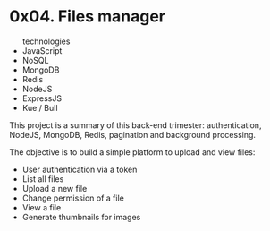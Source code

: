 <h1>0x04. Files manager</h1>
<ul>technologies
<li>JavaScript</li>
<li>NoSQL</li>
<li>MongoDB</li>
<li>Redis</li>
<li>NodeJS</li>
<li>ExpressJS</li>
<li>Kue / Bull </hi>
</ul>
<p>This project is a summary of this back-end trimester: authentication, NodeJS, MongoDB, Redis, pagination and background processing.

The objective is to build a simple platform to upload and view files:
<ul>
<li>User authentication via a token</li>
<li>List all files</li>
<li>Upload a new file</li>
<li>Change permission of a file</li>
<li>View a file</li>
<li>Generate thumbnails for images</li>
</ul>
